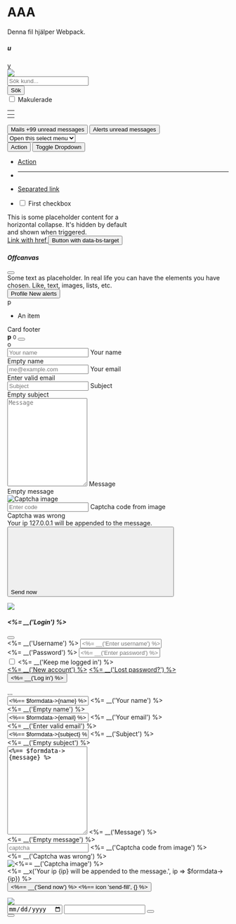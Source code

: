 # AAA

Denna fil hjälper Webpack.
<script>
const myModal = new bootstrap.Modal('#universalmodal');
myModal.show();
</script>
<div class="row row-cols-1 row-cols-sm-3 row-cols-md-4 gy-5 g-4 g-0 gap-0 row-gap-3">
  <div class="col-md-5 alert alert-light">
    <div class="card h-100 alert-danger">
      <h5 class="card-header orange border-0">u</h5>
      <div class="card-body m-0 p-2 input-group gx-0 gy-2 gap-2 mb-1 gx-2">
        <a class="d-md-inline badge rounded-pill text-bg-primary" href="/fortnox/work">y</a>
        <form name="searchcustomer" method="post" action="customer/">
          <img src="/captcha.png" class="img-fluid" />
          <input type="hidden" name="what" value="customer" />
          <div class="form-group row">
            <div class="custom-control custom-control-inline col-xl-5 text-primary">
              <input class="form-control" type="text" name="searchterm" value="" placeholder="Sök kund..." />
            </div>
            <div class="custom-control custom-control-inline col-2 col-lg-2">
              <input class="form-control btn btn-primary btn-sm rounded-lg" type="submit" value="Sök" />
            </div>
            <div class="form-check form-check-inline mx-2 pt-2 col-xl-2">
              <input class="form-check-input form-check-inline" type="checkbox" id="makulerade" name="makulerade" value="1" />
              <label class="form-check-label" for="makulerade">Makulerade</label>
            </div>
          </div>
        </form>
      </div>
    </div>
  </div>
</div>
<table id="invoices" class="table table-sm table-striped translate-middle-y">
  <thead class="end-0 bottom-0">
    <tr><th></th></tr>
  </thead>
  <tbody>
    <tr><td></td></tr>
  </tbody>
</table>

<button type="button" class="btn btn-primary position-relative">
Mails <span class="position-absolute top-0 start-100 translate-middle badge rounded-pill bg-secondary">+99 <span class="visually-hidden">unread messages</span></span>
</button>

<button type="button" class="btn btn-primary position-relative">
Alerts <span class="position-absolute top-0 start-100 translate-middle badge border border-light rounded-circle bg-danger p-2"><span class="visually-hidden">unread messages</span></span>
</button>


<select class="form-select form-select-sm" aria-label="Small select example">
  <option selected>Open this select menu</option>
  <option value="1">One</option>
</select>
<div class="btn-group d-block">
  <button type="button" class="btn btn-outline-primary">Action</button>
  <button type="button" class="btn btn-outline-primary dropdown-toggle dropdown-toggle-split" data-bs-toggle="dropdown" aria-expanded="false">
    <span class="visually-hidden">Toggle Dropdown</span>
  </button>
  <ul class="dropdown-menu p-2 px-2">
    <li><a class="dropdown-item" href="#">Action</a></li>
    <li><hr class="dropdown-divider mx-0"></li>
    <li><a class="dropdown-item" href="#">Separated link</a></li>
  </ul>
</div>
<ul class="list-group">
  <li class="list-group-item d-flex">
    <input class="form-check-input me-1" type="checkbox" value="" id="firstCheckboxStretched">
    <label class="form-check-label stretched-link w-auto flex-grow-1" for="firstCheckboxStretched">First checkbox</label>
  </li>
</ul>
<div class="collapse collapse-horizontal" id="collapseWidthExample">
    <div class="card card-body text-bg-danger" style="width: 300px;">
      This is some placeholder content for a horizontal collapse. It's hidden by default and shown when triggered.
    </div>
</div>
<a class="btn btn-primary" data-bs-toggle="offcanvas" href="#offcanvasExample" role="button" aria-controls="offcanvasExample">
  Link with href
</a>
<button class="btn btn-primary" type="button" data-bs-toggle="offcanvas" data-bs-target="#offcanvasExample" aria-controls="offcanvasExample">
  Button with data-bs-target
</button>

<div class="offcanvas offcanvas-start" tabindex="-1" id="offcanvasExample" aria-labelledby="offcanvasExampleLabel">
  <div class="offcanvas-header clearfix col-md-2">
    <h5 class="offcanvas-title bg-primary" id="offcanvasExampleLabel">Offcanvas</h5>
    <button type="button" class="btn-close" data-bs-dismiss="offcanvas" aria-label="Close"></button>
  </div>
  <div class="offcanvas-body">
    <div>
      Some text as placeholder. In real life you can have the elements you have chosen. Like, text, images, lists, etc.
    </div>
  </div>
</div>
<button type="button" class="btn btn-primary position-relative text-end">
  Profile
  <span class="position-absolute top-0 start-100 translate-middle p-2 bg-danger border border-light
badge rounded-pill rounded-circle">
    <span class="visually-hidden">New alerts</span>
  </span>
</button>

<div class="card" style="width: 18rem;">
  <div class="card-header top-50 me-2">p</div>
  <ul class="list-group list-group-flush">
    <li class="list-group-item fw-bold">An item</li>
  </ul>
  <div class="card-footer bg-warning text-dark">
    Card footer
  </div>
</div>

<div class="toast bg-light show" role="alert" data-bs-animation="true" data-bs-delay="3000" aria-live="assertive" aria-atomic="true">
  <div class="toast-header col">
    <strong class="me-auto toast-title bg-danger">p</strong>
    <small class="text-body-secondary toast-time mx-1">0</small>
    <button type="button" class="btn-close" data-bs-dismiss="toast" aria-label="<%== __('Close') %>"></button>
  </div>
  <div class="toast-body bg-success text-white" onclick="sprintf('Hi %.2f', 3.141); alert(shortbytes(12234556));">o
  </div>
</div>

<div class="row">
  <div class="col-md-8" id="compose">
    <form class="row g-3 needs-validation" id="contactform" method="post">
      <div class="form-floating mb-3 col-md-6">
        <input type="text" class="form-control is-invalid" id="name" name="name" value="" placeholder="Your name" aria-describedby="name invalidname">
        <label for="name" class="form-label">Your name</label>
        <div id="invalidname" class="invalid-feedback">Empty name</div>
      </div>
      <div class="form-floating mb-3 col-md-6">
        <input type="email" class="form-control is-invalid" id="email" name="email" value="" placeholder="me@example.com" aria-describedby="email invalidemail">
        <label for="email" class="form-label">Your email</label>
        <div id="invalidemail" class="invalid-feedback">Enter valid email</div>
      </div>
      <div class="form-floating mb-3 col-md-12">
        <input type="text" class="form-control is-invalid" id="subject" name="subject" value="" placeholder="Subject" aria-describedby="invalidsubject">
        <label for="subject" class="form-label">Subject</label>
        <div id="invalidsubject" class="invalid-feedback">Empty subject</div>
      </div>
      <div class="form-floating mb-3 col-md-12 sgrow-wrap">
        <textarea class="form-control is-invalid" id="message" name="message" style="height: 200px" placeholder="Message" aria-describedby="invalidmessage"></textarea>
        <label for="message">Message</label>
        <div id="invalidmessage" class="invalid-feedback">Empty message</div>
      </div>
      <div class="form-floating mb-3 col-md-12">
        <img src="/captcha.png" class="img-fluid" alt="Captcha image">
      </div>
      <div class="form-floating mb-3 col-md-12">
        <input type="text" class="form-control is-invalid" id="captcha" name="captcha" placeholder="Enter code" aria-describedby="invalidcaptcha">
        <label for="captcha" class="form-label">Captcha code from image</label>
        <div id="invalidcaptcha" class="invalid-feedback">Captcha was wrong</div>
      </div>
      <div class="col-12" id="ip">Your ip 127.0.0.1 will be appended to the message.</div>
      <button type="submit" class="btn btn-primary">
        <span class="mx-2">Send now</span>
        <svg class="bi bi-send-fill"><use xlink:href="#bi-send-fill"></use></svg>
      </button>
    </form>
  </div>
  <div class="col-md-4">
    <img src="/media/images/pexels-markus-winkler-4144772.jpg" class="img-fluid">
  </div>
</div>
<script>
  var data = [
    { name: { first: 'Josh', last: 'Jones' }, age: 30 },
    { name: { first: 'Carlos', last: 'Jacques' }, age: 19 },
    { name: { first: 'Carlos', last: 'Dante' }, age: 23 }
  ];
  data.sortBy('age');
</script>
<form action="/login" id="loginform" method="post" data-method="post" class="modal-content">
  <input type="hidden" name="test" value="get_login_like" />
  <div class="modal-header">
    <h5 class="modal-title mr-auto" id="modaltitle"><%= __('Login') %></h5>
    <button type="button" class="btn-close" data-bs-dismiss="modal" aria-label="<%= __('Close') %>"></button>
  </div>
  <div class="modal-body">
    <div class="form-group col-md-6">
      <div class="alert alert-light" role="alert" id="loginalert"></div>
      <label for="username"><%= __('Username') %></label>
      <input type="text" class="form-control" name="username" id="username" placeholder="<%= __('Enter username') %>" autocomplete="username" />
    </div>
    <div class="form-group col-md-6">
      <label for="password"><%= __('Password') %></label>
      <input type="password" class="form-control" name="password" id="password" placeholder="<%= __('Enter password') %>" autocomplete="current-password" />
    </div>
    <div class="form-check my-3 col-md-12">
      <input type="checkbox" class="form-check-input" name="rememberme" id="rememberme" />
      <label class="form-check-label" for="rememberme"><%= __('Keep me logged in') %></label>
    </div>
  </div>
  <div class="modal-footer">
    <div class="row">
      <div class="col-sm-9">
        <a href="/user/register.html" class="btn btn-primary"><%= __('New account') %></a>
        <a href="/login/lostpassword.html" class="btn btn-primary"><%= __('Lost password?') %></a>
      </div>
      <div class="col-sm-3">
        <button type="submit" id="submitlogin" class="btn btn-primary"><%= __('Log in') %></button>
      </div>
    </div>
  </div>
</form>
<div class="d-flex justify-content-between">...</div>
<div class="row">
  <div class="col-md-8" id="compose">
    <form class="row g-3 needs-validation" id="contactform" method="post">
      <div class="form-floating mb-3 col-md-6">
        <input type="text" class="form-control<%= $valid->{name} %>" id="name" name="name" value="<%== $formdata->{name} %>" placeholder="<%= __('Your name') %>" aria-describedby="name invalidname">
        <label for="name" class="form-label"><%= __('Your name') %></label>
        <div id="invalidname" class="invalid-feedback"><%= __('Empty name') %></div>
      </div>
      <div class="form-floating mb-3 col-md-6">
        <input type="email" class="form-control<%= $valid->{email} %>" id="email" name="email" value="<%== $formdata->{email} %>" placeholder="me@example.com" aria-describedby="email invalidemail">
        <label for="email" class="form-label"><%= __('Your email') %></label>
        <div id="invalidemail" class="invalid-feedback"><%= __('Enter valid email') %></div>
      </div>
      <div class="form-floating mb-3 col-md-12">
        <input type="text" class="form-control<%= $valid->{subject} %>" id="subject" name="subject" value="<%== $formdata->{subject} %>" placeholder="<%= __('Subject') %>" aria-describedby="invalidsubject">
        <label for="subject" class="form-label"><%= __('Subject') %></label>
        <div id="invalidsubject" class="invalid-feedback"><%= __('Empty subject') %></div>
      </div>
      <div class="form-floating mb-3 col-md-12 sgrow-wrap">
        <textarea class="form-control<%= $valid->{message} %>" placeholder="<%= __('Message') %>" id="message" name="message" style="height: 200px" aria-describedby="invalidmessage"><%== $formdata->{message} %></textarea>
        <label for="message"><%= __('Message') %></label>
        <div id="invalidmessage" class="invalid-feedback"><%= __('Empty message') %></div>
      </div>
      <div class="form-floating mb-3 col-md-6">
        <input type="text" class="form-control<%= $valid->{captcha} %>" id="captcha" name="captcha" placeholder="captcha" aria-describedby="invalidcaptcha" />
        <label for="captcha" class="form-label"><%= __('Captcha code from image') %></label>
        <div id="invalidcaptcha" class="invalid-feedback"><%= __('Captcha was wrong') %></div>
      </div>
      <div class="form-floating mb-3 col-md-6">
        <img src="/captcha.png" class="img-fluid" alt="<%== __('Captcha image') %>" height="<%= config->{captcha}->{height} %>" width="<%= config->{captcha}->{width} %>" />
      </div>
      <div class="col-12" id="ip"><%= __x('Your ip {ip} will be appended to the message.', ip => $formdata->{ip}) %></div>
      <button type="submit" class="btn btn-primary">
        <span class="mx-2"><%== __('Send now') %></span>
        <%== icon 'send-fill', {} %>
      </button>
    </form>
  </div>
  <div class="col-md-4">
    <img src="/media/images/pexels-markus-winkler-4144772.jpg" class="img-fluid" />
  </div>
</div>
<form class="row row-cols-lg-auto g-3 align-items-center" id="dataform">
  <div class="col-12">
    <div class="input-group">
      <input type="date" class="form-control">
      <input type="text" class="form-control">
      <button type="submit" class="btn btn-primary mb-3"></button>
    </div>
  </div>
  <div class="col-12 col-me col-auto justify-content-sm-end">
    <div class="input-group">
      <button type="submit" class="btn btn-primary mb-3"></button>
    </div>
  </div>
</form>